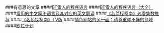 ###有意思的文章
####[BT雷人的程序语言](http://coolshell.cn/articles/1142.html)
####[BT雷人的程序语言（大全）](http://coolshell.cn/articles/4458.html)
####[常用的中文网络语言及其对应的英文翻译](http://www.geekfan.net/10871/)
####[《名侦探柯南》必看集数推荐](http://news.missevan.cn/news/article?newsid=18843)
####[《名侦探柯南》TV版](http://www.acfun.tv/v/ac875232)
####[情色网站的另一面：请尊重你不懂的领域](http://tech2ipo.com/59723?utm_source=startup&utm_medium=startup_AD&utm_campaign=startup)
####[欧拉计划](http://projecteuler.net/)
